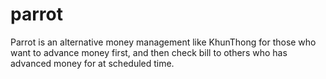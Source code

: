 # parrot
Parrot is an alternative money management like KhunThong for those who want to advance money first, and then check bill to others who has advanced money for at scheduled time.
